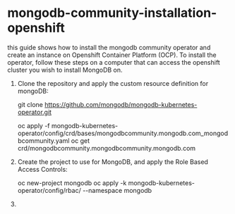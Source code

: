 # mongodb-community-installation-openshift
this guide shows how to install the mongodb community operator and create an instance on Openshift Container Platform (OCP).
To install the operator, follow these steps on a computer that can access the openshift 
cluster you wish to install MongoDB on.



1. Clone the repository and apply the custom resource definition for mongoDB:

    git clone https://github.com/mongodb/mongodb-kubernetes-operator.git

    oc apply -f mongodb-kubernetes-operator/config/crd/bases/mongodbcommunity.mongodb.com_mongodbcommunity.yaml
    oc get crd/mongodbcommunity.mongodbcommunity.mongodb.com


2. Create the project to use for MongoDB, and apply the Role Based Access Controls:
    
    oc new-project mongodb
    oc apply -k mongodb-kubernetes-operator/config/rbac/ --namespace mongodb
     

3. 
